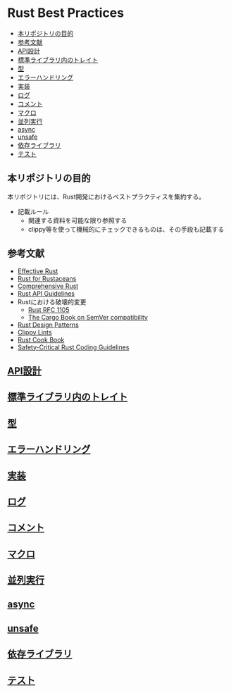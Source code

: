 # Rust Best Practices

- [本リポジトリの目的](#本リポジトリの目的)
- [参考文献](#参考文献)
- [API設計](#api設計)
- [標準ライブラリ内のトレイト](#標準ライブラリ内のトレイト)
- [型](#型)
- [エラーハンドリング](#エラーハンドリング)
- [実装](#実装)
- [ログ](#ログ)
- [コメント](#コメント)
- [マクロ](#マクロ)
- [並列実行](#並列実行)
- [async](#async)
- [unsafe](#unsafe)
- [依存ライブラリ](#依存ライブラリ)
- [テスト](#テスト)


## 本リポジトリの目的

本リポジトリには、Rust開発におけるベストプラクティスを集約する。  

- 記載ルール
  - 関連する資料を可能な限り参照する
  - clippy等を使って機械的にチェックできるものは、その手段も記載する

## 参考文献

- [Effective Rust](https://www.oreilly.co.jp/books/9784814400942/)
- [Rust for Rustaceans](https://rust-for-rustaceans.com/)
- [Comprehensive Rust](https://google.github.io/comprehensive-rust/)
- [Rust API Guidelines](https://rust-lang.github.io/api-guidelines/)
- Rustにおける破壊的変更
  - [Rust RFC 1105](https://rust-lang.github.io/rfcs/1105-api-evolution.html)
  - [The Cargo Book on SemVer compatibility](https://doc.rust-lang.org/cargo/reference/semver.html)
- [Rust Design Patterns](https://rust-unofficial.github.io/patterns/)
- [Clippy Lints](https://rust-lang.github.io/rust-clippy/master/)
- [Rust Cook Book](https://rust-lang-nursery.github.io/rust-cookbook/)
- [Safety-Critical Rust Coding Guidelines](https://coding-guidelines.arewesafetycriticalyet.org/)

## [API設計](api_design.md)

## [標準ライブラリ内のトレイト](standard_trait.md)

## [型](type.md)

## [エラーハンドリング](error_handling.md)

## [実装](impl.md)

## [ログ](log.md)

## [コメント](comment.md)

## [マクロ](macro.md)

## [並列実行](parallelism.md)

## [async](async.md)

## [unsafe](unsafe.md)

## [依存ライブラリ](dependency.md)

## [テスト](test.md)

